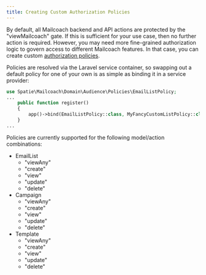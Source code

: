```yaml
---
title: Creating Custom Authorization Policies
---
```


By default, all Mailcoach backend and API actions are protected by the "viewMailcoach" gate. If this is 
sufficient for your use case, then no further action is required. However, you may need more fine-grained 
authorization logic to govern access to different Mailcoach features. In that case, you can create custom 
[authorization policies](https://laravel.com/docs/8.x/authorization#generating-policies).

Policies are resolved via the Laravel service container, so swapping out a default policy for
one of your own is as simple as binding it in a service provider:

```php
use Spatie\Mailcoach\Domain\Audience\Policies\EmailListPolicy;
...
    public function register()
    {
        app()->bind(EmailListPolicy::class, MyFancyCustomListPolicy::class);
    }
...
```

Policies are currently supported for the following model/action combinations:

* EmailList
    * "viewAny"
    * "create"
    * "view"  
    * "update"
    * "delete"
* Campaign
    * "viewAny"
    * "create"
    * "view"
    * "update"
    * "delete"
* Template
    * "viewAny"
    * "create"
    * "view"
    * "update"
    * "delete"
